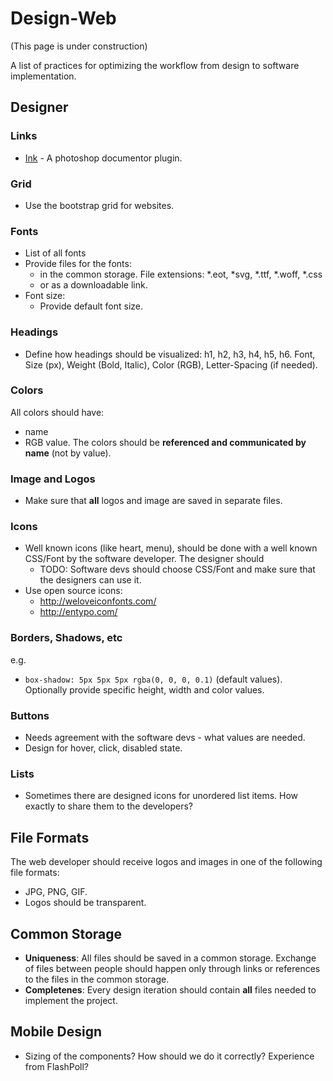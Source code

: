 # Design-Web

(This page is under construction)

A list of practices for optimizing the workflow from design to software implementation.

## Designer

### Links

* [Ink](http://ink.chrometaphore.com/) - A photoshop documentor plugin.

### Grid
* Use the bootstrap grid for websites.

### Fonts
* List of all fonts
* Provide files for the fonts:
    * in the common storage. File extensions: *.eot, *svg, *.ttf, *.woff, *.css
    * or as a downloadable link.
* Font size:
    * Provide default font size.

### Headings
* Define how headings should be visualized: h1, h2, h3, h4, h5, h6. Font, Size (px), Weight (Bold, Italic), Color (RGB), Letter-Spacing (if needed).

### Colors
All colors should have:
* name
* RGB value.
The colors should be **referenced and communicated by name** (not by value).

### Image and Logos
* Make sure that **all** logos and image are saved in separate files.

### Icons
* Well known icons (like heart, menu), should be done with a well known CSS/Font by the software developer. The designer should 
    * TODO: Software devs should choose CSS/Font and make sure that the designers can use it.
* Use open source icons:
    * http://weloveiconfonts.com/
    * http://entypo.com/

### Borders, Shadows, etc
e.g.
* ```box-shadow: 5px 5px 5px rgba(0, 0, 0, 0.1)``` (default values). Optionally provide specific height, width and color values.

### Buttons

* Needs agreement with the software devs - what values are needed.
* Design for hover, click, disabled state.

### Lists
* Sometimes there are designed icons for unordered list items. How exactly to share them to the developers?

## File Formats
The web developer should receive logos and images in one of the following file formats:
* JPG, PNG, GIF.
* Logos should be transparent.

## Common Storage
* **Uniqueness**: All files should be saved in a common storage. Exchange of files between people should happen only through links or references to the files in the common storage.
* **Completenes**: Every design iteration should contain **all** files needed to implement the project.

## Mobile Design
* Sizing of the components? How should we do it correctly? Experience from FlashPoll?

